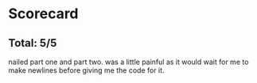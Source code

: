 # Scorecard

## Total: 5/5

nailed part one and part two. was a little painful as it would wait for me to make newlines before giving me the code for it.